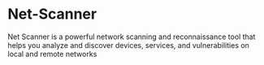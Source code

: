 # Net-Scanner
Net Scanner is a powerful network scanning and reconnaissance tool that helps you analyze and discover devices, services, and vulnerabilities on local and remote networks

